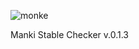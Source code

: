 ![monke](https://user-images.githubusercontent.com/106821486/185086644-b26c6a26-b3b8-44a2-b972-ac9ec6040ac6.png)


Manki Stable Checker v.0.1.3
